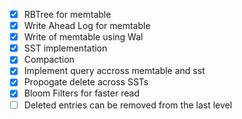 - [x] RBTree for memtable
- [x] Write Ahead Log for memtable
- [x] Write of memtable using Wal
- [x] SST implementation 
- [x] Compaction
- [x] Implement query accross memtable and sst 
- [x] Propogate delete across SSTs
- [x] Bloom Filters for faster read
- [ ] Deleted entries can be removed from the last level
